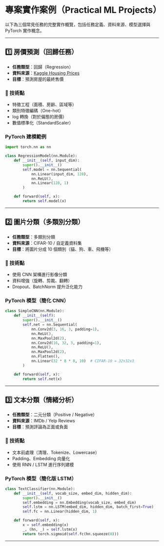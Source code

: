 # 專案實作案例（Practical ML Projects）

以下為三個常見任務的完整實作概覽，包括任務定義、資料來源、模型選擇與 PyTorch 實作概念。

---

## 1️⃣ 房價預測（回歸任務）

- **任務類型**：回歸（Regression）
- **資料來源**：[Kaggle Housing Prices](https://www.kaggle.com/c/house-prices-advanced-regression-techniques)
- **目標**：預測房屋的最終售價

### 🔧 技術點
- 特徵工程（面積、房齡、區域等）
- 類別特徵編碼（One-hot）
- log 轉換（對於偏態的房價）
- 數值標準化（StandardScaler）

### PyTorch 建模範例
```python
import torch.nn as nn

class RegressionModel(nn.Module):
    def __init__(self, input_dim):
        super().__init__()
        self.model = nn.Sequential(
            nn.Linear(input_dim, 128),
            nn.ReLU(),
            nn.Linear(128, 1)
        )

    def forward(self, x):
        return self.model(x)
```

---

## 2️⃣ 圖片分類（多類別分類）

- **任務類型**：多類別分類
- **資料來源**：CIFAR-10 / 自定義資料集
- **目標**：將圖片分成 10 個類別（貓、狗、車、飛機等）

### 🔧 技術點
- 使用 CNN 架構進行影像分類
- 資料增強（旋轉、剪裁、翻轉）
- Dropout、BatchNorm 提升泛化能力

### PyTorch 模型（簡化 CNN）
```python
class SimpleCNN(nn.Module):
    def __init__(self):
        super().__init__()
        self.net = nn.Sequential(
            nn.Conv2d(3, 16, 3, padding=1),
            nn.ReLU(),
            nn.MaxPool2d(2),
            nn.Conv2d(16, 32, 3, padding=1),
            nn.ReLU(),
            nn.MaxPool2d(2),
            nn.Flatten(),
            nn.Linear(32 * 8 * 8, 10)  # CIFAR-10 = 32x32x3
        )

    def forward(self, x):
        return self.net(x)
```

---

## 3️⃣ 文本分類（情緒分析）

- **任務類型**：二元分類（Positive / Negative）
- **資料來源**：IMDb / Yelp Reviews
- **目標**：預測評論為正面或負面

### 🔧 技術點
- 文本前處理（清理、Tokenize、Lowercase）
- Padding、Embedding 向量化
- 使用 RNN / LSTM 進行序列建模

### PyTorch 模型（簡化版 LSTM）
```python
class TextClassifier(nn.Module):
    def __init__(self, vocab_size, embed_dim, hidden_dim):
        super().__init__()
        self.embedding = nn.Embedding(vocab_size, embed_dim)
        self.lstm = nn.LSTM(embed_dim, hidden_dim, batch_first=True)
        self.fc = nn.Linear(hidden_dim, 1)

    def forward(self, x):
        x = self.embedding(x)
        _, (hn, _) = self.lstm(x)
        return torch.sigmoid(self.fc(hn.squeeze(0)))
```

---